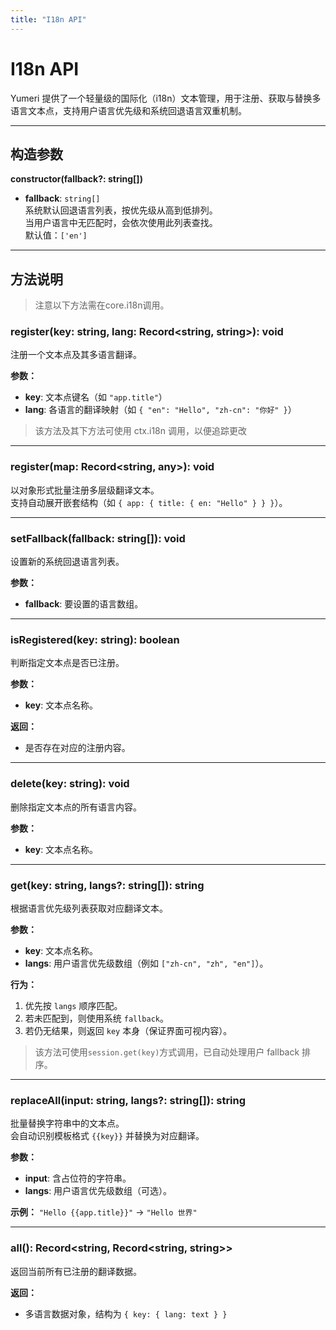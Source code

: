 ```yaml
---
title: "I18n API"
---
```

# I18n API

Yumeri 提供了一个轻量级的国际化（i18n）文本管理，用于注册、获取与替换多语言文本点，支持用户语言优先级和系统回退语言双重机制。

---

## 构造参数

**constructor(fallback?: string[])**

- **fallback**: `string[]`  
  系统默认回退语言列表，按优先级从高到低排列。  
  当用户语言中无匹配时，会依次使用此列表查找。  
  默认值：`['en']`

---

## 方法说明

> 注意以下方法需在core.i18n调用。

### register(key: string, lang: Record<string, string>): void  
注册一个文本点及其多语言翻译。

**参数：**
- **key**: 文本点键名（如 `"app.title"`）  
- **lang**: 各语言的翻译映射（如 `{ "en": "Hello", "zh-cn": "你好" }`）

> 该方法及其下方法可使用 ctx.i18n 调用，以便追踪更改

---

### register(map: Record<string, any>): void  
以对象形式批量注册多层级翻译文本。  
支持自动展开嵌套结构（如 `{ app: { title: { en: "Hello" } } }`）。

---

### setFallback(fallback: string[]): void  
设置新的系统回退语言列表。

**参数：**
- **fallback**: 要设置的语言数组。

---

### isRegistered(key: string): boolean  
判断指定文本点是否已注册。

**参数：**
- **key**: 文本点名称。  

**返回：**
- 是否存在对应的注册内容。

---

### delete(key: string): void  
删除指定文本点的所有语言内容。

**参数：**
- **key**: 文本点名称。

---

### get(key: string, langs?: string[]): string  
根据语言优先级列表获取对应翻译文本。  

**参数：**
- **key**: 文本点名称。  
- **langs**: 用户语言优先级数组（例如 `["zh-cn", "zh", "en"]`）。  

**行为：**
1. 优先按 `langs` 顺序匹配。  
2. 若未匹配到，则使用系统 `fallback`。  
3. 若仍无结果，则返回 `key` 本身（保证界面可视内容）。

> 该方法可使用`session.get(key)`方式调用，已自动处理用户 fallback 排序。

---

### replaceAll(input: string, langs?: string[]): string  
批量替换字符串中的文本点。  
会自动识别模板格式 `{{key}}` 并替换为对应翻译。

**参数：**
- **input**: 含占位符的字符串。  
- **langs**: 用户语言优先级数组（可选）。

**示例：**
`"Hello {{app.title}}"` → `"Hello 世界"`

---

### all(): Record<string, Record<string, string>>  
返回当前所有已注册的翻译数据。  

**返回：**
- 多语言数据对象，结构为 `{ key: { lang: text } }`